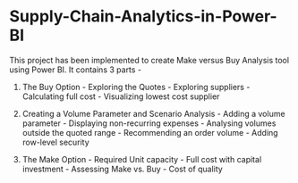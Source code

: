 # Supply-Chain-Analytics-in-Power-BI 
This project has been implemented to create Make versus Buy Analysis tool using Power BI.
It contains 3 parts -
1. The Buy Option - Exploring the Quotes
                  - Exploring suppliers
                  - Calculating full cost
                  - Visualizing lowest cost supplier

2. Creating a Volume Parameter and Scenario Analysis - Adding a volume parameter
                                                     - Displaying non-recurring expenses
                                                     - Analysing volumes outside the quoted range
                                                     - Recommending an order volume
                                                     - Adding row-level security

3. The Make Option - Required Unit capacity
                   - Full cost with capital investment
                   - Assessing Make vs. Buy
                   - Cost of quality
